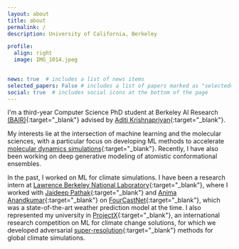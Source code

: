 ```yaml
---
layout: about
title: about
permalink: /
description: University of California, Berkeley

profile:
  align: right
  image: IMG_1014.jpeg
  

news: true  # includes a list of news items
selected_papers: False # includes a list of papers marked as "selected={true}"
social: true  # includes social icons at the bottom of the page
---
```

I'm a third-year Computer Science PhD student at Berkeley AI Research [(BAIR)](https://bair.berkeley.edu/){:target="\_blank"} advised by [Aditi Krishnapriyan](https://a1k12.github.io/){:target="\_blank"}. 

My interests lie at the intersection of machine learning and the molecular sciences, with a particular focus on developing ML methods to accelerate [molecular dynamics simulations](https://en.wikipedia.org/wiki/Molecular_dynamics){:target="\_blank"}. Recently, I have also been working on deep generative modeling of atomistic conformational ensembles.

In the past, I worked on ML for climate simulations. I have been a research intern at [Lawrence Berkeley National Laboratory](https://www.lbl.gov/){:target="\_blank"}, where I worked with [Jaideep Pathak](https://scholar.google.com/citations?user=cevw0gkAAAAJ&hl=en){:target="\_blank"} and [Anima Anandkumar](http://tensorlab.cms.caltech.edu/users/anima/){:target="\_blank"} on [FourCastNet](https://arxiv.org/abs/2202.11214){:target="\_blank"}, which was a state-of-the-art weather prediction model at the time.
I also represented my university in [ProjectX](https://www.projectx2020.com/){:target="\_blank"}, an international research competition on ML for climate change solutions, for which we developed adversarial [super-resolution](https://drive.google.com/file/d/1cbwTb7DNe0vRZiN9hg53W5MZdRbXJqsg/view?usp=sharing){:target="\_blank"} methods for global climate simulations.
